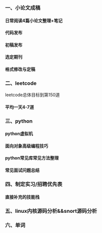 ### 一、小论文成稿 
#### 日常阅读4篇小论文整理+笔记
#### 代码发布
#### 初稿发布
#### 选定期刊
#### 格式修改与定稿

### 二、leetcode 
leetcode总体目标到第150道
#### 平均一天4-7道

### 三、python 
#### python虚拟机
#### 面向对象高级编程技巧
#### python常见库常见方法整理
#### 常见面试问题总结

### 四、制定实习/招聘优先表
#### 直接补充的技能栈

### 五、linux内核源码分析&&snort源码分析

### 六、单词 
